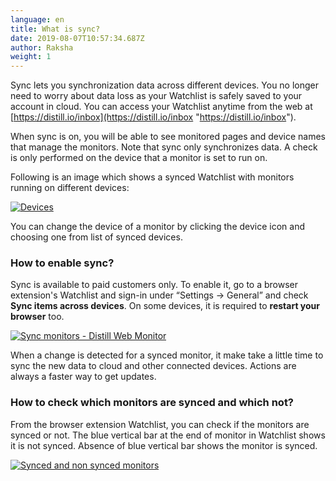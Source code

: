 ```yaml
---
language: en
title: What is sync?
date: 2019-08-07T10:57:34.687Z
author: Raksha
weight: 1
---
```


Sync lets you synchronization data across different devices. You no longer need to worry about data loss as your Watchlist is safely saved to your account in cloud. You can access your Watchlist anytime from the web at  [https://distill.io/inbox](https://distill.io/inbox "https://distill.io/inbox").

When sync is on, you will be able to see monitored pages and device names that manage the monitors. Note that sync only synchronizes data. A check is only performed on the device that a monitor is set to run on.

Following is an image which shows a synced Watchlist with monitors running on different devices:

[![Devices](https://distill.io/help/_media/device_running_on.png?w=600&tok=624a9d "Devices")](https://distill.io/help/_media/device_running_on.png "device_running_on.png")

You can change the device of a monitor by clicking the device icon and choosing one from list of synced devices.

### How to enable sync?

Sync is available to paid customers only. To enable it, go to a browser extension's Watchlist and sign-in under “Settings → General” and check  **Sync items across devices**. On some devices, it is required to  **restart your browser**  too.

[![Sync monitors - Distill Web Monitor](https://distill.io/help/_media/sync.png?w=600&tok=4203e6 "Sync monitors - Distill Web Monitor")](https://distill.io/help/_media/sync.png "sync.png")

When a change is detected for a synced monitor, it make take a little time to sync the new data to cloud and other connected devices. Actions are always a faster way to get updates.

### How to check which monitors are synced and which not?

From the browser extension Watchlist, you can check if the monitors are synced or not. The blue vertical bar at the end of monitor in Watchlist shows it is not synced. Absence of blue vertical bar shows the monitor is synced.

[![Synced and non synced monitors](https://distill.io/help/_media/non_synced_monitors.png?w=150&tok=4e1a9b "Synced and non synced monitors")](https://distill.io/help/_detail/non_synced_monitors.png?id=sync "non_synced_monitors.png")
